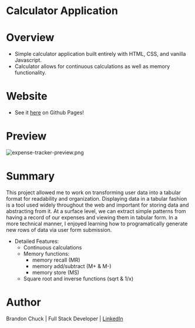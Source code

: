 # Calculator Application

# Overview

- Simple calculator application built entirely with HTML, CSS, and vanilla Javascript.
- Calculator allows for continuous calculations as well as memory functionality.

# Website

- See it [here](https://brandonchuck.github.io/Digital-Clock/) on Github Pages! 

# Preview

![expense-tracker-preview.png](expense-tracker-preview.png)

# Summary

This project allowed me to work on transforming user data into a tabular format for readability and organization. Displaying data in a tabular fashion is a tool used widely throughout the web and important for storing data and abstracting from it. At a surface level, we can extract simple patterns from having a record of our expenses and viewing them in tabular form. In a more technical manner, I enjoyed learning how to programatically generate new rows of data via user form submission.

- Detailed Features:
    - Continuous calculations
    - Memory functions:
      - memory recall (MR)
      - memory add/subtract (M+ & M-)
      - memory store (MS)
    - Square root and inverse functions (sqrt & 1/x)

# Author

Brandon Chuck | Full Stack Developer | [LinkedIn](https://www.linkedin.com/in/brandonchuck/)
